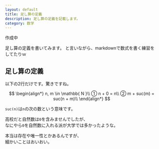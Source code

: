 ```yaml
---
layout: default
title: 足し算の定義
description: 足し算の定義を記載します。
category: 数学
---
```


<script async src="https://cdn.jsdelivr.net/npm/mathjax@3/es5/tex-chtml.js" id="MathJax-script"></script>

作成中

足し算の定義を書いてみます。
と言いながら、markdownで数式を書く練習をしてたりｗ

## 足し算の定義

以下の2行だけです。驚きですね。

$$
\begin{align*}
n, m \in \mathbb{ N }\\
① n + 0 = n\\
② m + suc(m) = suc(n + m)\\
\end{align*}
$$

`suc(n)`は`n`の次の数という意味です。

高校だと自然数は`0`を含みませんでしたが、  
なにやら`0`を自然数に入れる派が大学では多かったような。

本当は存在や唯一性とかあるんですが、  
細かいことはおいおい。



